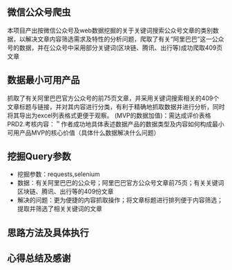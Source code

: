 ##  微信公众号爬虫
本项目产出按微信公众号及web数据挖掘的关于关键词搜索公众号文章的类别数据，以解决文章内容筛选需求及特性的分析问题，爬取了有关“阿里巴巴”这一公众号的数据，并在公众号中采用部分关键词(区块链、腾讯、出行等)成功爬取409页文章

## 数据最小可用产品
抓取了有关阿里巴巴官方公众号的前75页文章，并采用关键词搜索相关的409个文章标题与链接，并对其内容进行分类，有利于精确地抓取数据并进行分析，同时将其导出为excel列表格式更便于观察。
(MVP的数据加值)：需达成评价表格PRD2.考核内容：＂作者成功地具体表述数据产品的数据类型及内容如何构成最小可用产品MVP的核心价值（具体什么数据解决什么问题）

## 挖掘Query参数
* 挖掘参数：requests,selenium
* 数据：有关阿里巴巴的公众号；阿里巴巴官方公众号文章前75页；有关关键词区块链、腾讯、出行等的409份文章
* 解决的问题：更为便捷的内容抓取操作；将文章标题进行排列便于内容筛选；提取并筛选了相关关键词的文章

## 思路方法及具体执行

## 心得总结及感谢
